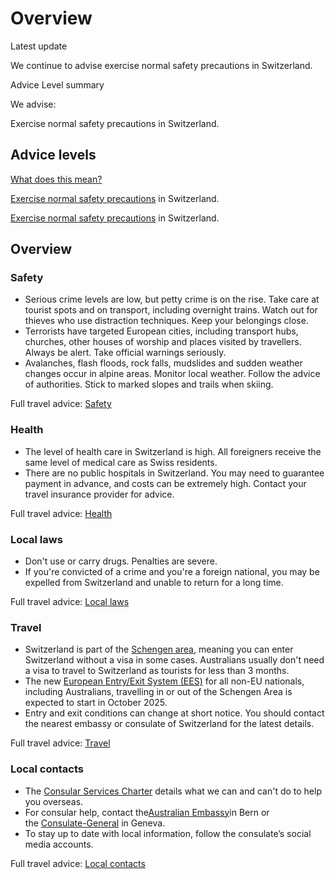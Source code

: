 # Overview

Latest update

We continue to advise exercise normal safety precautions in Switzerland.

Advice Level summary

We advise:

Exercise normal safety precautions in Switzerland.

## Advice levels

[What does this mean?](/before-you-go/travel-advice-explained/)

[Exercise normal safety precautions](https://www.smartraveller.gov.au/consular-services/travel-advice-explained#level1) in Switzerland.

[Exercise normal safety precautions](https://www.smartraveller.gov.au/consular-services/travel-advice-explained#level1) in Switzerland.

## Overview

### Safety

* Serious crime levels are low, but petty crime is on the rise. Take care at tourist spots and on transport, including overnight trains. Watch out for thieves who use distraction techniques. Keep your belongings close.
* Terrorists have targeted European cities, including transport hubs, churches, other houses of worship and places visited by travellers. Always be alert. Take official warnings seriously.
* Avalanches, flash floods, rock falls, mudslides and sudden weather changes occur in alpine areas. Monitor local weather. Follow the advice of authorities. Stick to marked slopes and trails when skiing.

Full travel advice: [Safety](#safety)

### Health

* The level of health care in Switzerland is high. All foreigners receive the same level of medical care as Swiss residents.
* There are no public hospitals in Switzerland. You may need to guarantee payment in advance, and costs can be extremely high. Contact your travel insurance provider for advice.

Full travel advice: [Health](#health)

### Local laws

* Don't use or carry drugs. Penalties are severe.
* If you're convicted of a crime and you're a foreign national, you may be expelled from Switzerland and unable to return for a long time.

Full travel advice: [Local laws](#local-laws)

### Travel

* Switzerland is part of the [Schengen area](https://www.smartraveller.gov.au/before-you-go/the-basics/schengen), meaning you can enter Switzerland without a visa in some cases. Australians usually don't need a visa to travel to Switzerland as tourists for less than 3 months.
* The new [European Entry/Exit System (EES)](https://travel-europe.europa.eu/ees_en) for all non-EU nationals, including Australians, travelling in or out of the Schengen Area is expected to start in October 2025.
* Entry and exit conditions can change at short notice. You should contact the nearest embassy or consulate of Switzerland for the latest details.

Full travel advice: [Travel](#travel)

### Local contacts

* The [Consular Services Charter](https://www.smartraveller.gov.au/consular-services/consular-services-charter) details what we can and can't do to help you overseas.
* For consular help, contact the[Australian Embassy](https://geneva.mission.gov.au/gene/contact-us.html)in Bern or the [Consulate-General](https://geneva.mission.gov.au/) in Geneva.
* To stay up to date with local information, follow the consulate’s social media accounts.

Full travel advice: [Local contacts](#local-contacts)